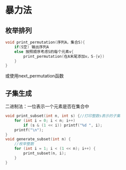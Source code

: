 # 暴力法

## 枚举排列

```c++
void print_permutation(序列A，集合S){
    if(S空) 输出序列A
    else 按照顺序考虑S的每个元素v{
        print_permutation(在A末尾添加v，S-{v})
    }       
}
```

或使用next_permutation函数

## 子集生成

二进制法：一位表示一个元素是否在集合中

```c++
void print_subset(int n, int s) {//打印整数s表示的子集
    for (int i = 0; i < n; i++)
        if (s & (1 << i)) printf("%d ", i);
    printf("\n");
}
void generate_subset(int n) {
    //枚举整数
    for (int i = 1; i < (1 << n); i++) {
        print_subset(n, i);
    }
}
```



